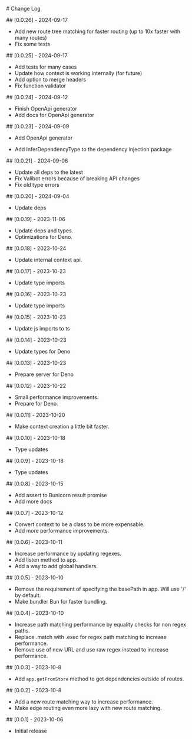 # Change Log

## [0.0.26] - 2024-09-17

- Add new route tree matching for faster routing (up to 10x faster with many routes)
- Fix some tests

## [0.0.25] - 2024-09-17

- Add tests for many cases
- Update how context is working internally (for future)
- Add option to merge headers
- Fix function validator

## [0.0.24] - 2024-09-12

- Finish OpenApi generator
- Add docs for OpenApi generator

## [0.0.23] - 2024-09-09

- Add OpenApi generator

- Add InferDependencyType to the dependency injection package

## [0.0.21] - 2024-09-06

- Update all deps to the latest
- Fix Valibot errors because of breaking API changes
- Fix old type errors

## [0.0.20] - 2024-09-04

- Update deps

## [0.0.19] - 2023-11-06

- Update deps and types.
- Optimizations for Deno.

## [0.0.18] - 2023-10-24

- Update internal context api.

## [0.0.17] - 2023-10-23

- Update type imports

## [0.0.16] - 2023-10-23

- Update type imports

## [0.0.15] - 2023-10-23

- Update js imports to ts

## [0.0.14] - 2023-10-23

- Update types for Deno

## [0.0.13] - 2023-10-23

- Prepare server for Deno

## [0.0.12] - 2023-10-22

- Small performance improvements.
- Prepare for Deno.

## [0.0.11] - 2023-10-20

- Make context creation a little bit faster.

## [0.0.10] - 2023-10-18

- Type updates

## [0.0.9] - 2023-10-18

- Type updates

## [0.0.8] - 2023-10-15

- Add assert to Bunicorn result promise
- Add more docs

## [0.0.7] - 2023-10-12

- Convert context to be a class to be more expensable.
- Add more performance improvements.

## [0.0.6] - 2023-10-11

- Increase performance by updating regexes.
- Add listen method to app.
- Add a way to add global handlers.

## [0.0.5] - 2023-10-10

- Remove the requirement of specifying the basePath in app. Will use '/' by default.
- Make bundler Bun for faster bundling.

## [0.0.4] - 2023-10-10

- Increase path matching performance by equality checks for non regex paths.
- Replace .match with .exec for regex path matching to increase performance.
- Remove use of new URL and use raw regex instead to increase performance.

## [0.0.3] - 2023-10-8

- Add `app.getFromStore` method to get dependencies outside of routes.

## [0.0.2] - 2023-10-8

- Add a new route matching way to increase performance.
- Make edge routing even more lazy with new route matching.

## [0.0.1] - 2023-10-06

- Initial release
